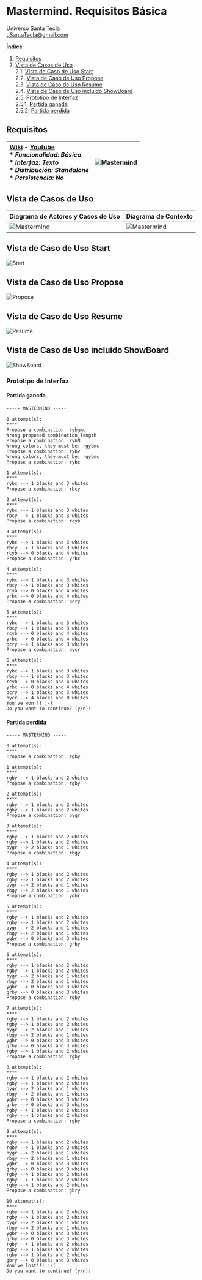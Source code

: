 # Mastermind. Requisitos Básica
Universo Santa Tecla  
[uSantaTecla@gmail.com](mailto:uSantaTecla@gmail.com)  
  
**Índice**

1. [Requisitos](#requisitos)  
2. [Vista de Casos de Uso](#vista-de-casos-de-uso)  
    2.1. [Vista de Caso de Uso Start](#vista-de-caso-de-uso-start)  
    2.2. [Vista de Caso de Uso Propose](#vista-de-caso-de-uso-propose)  
    2.3. [Vista de Caso de Uso Resume](#vista-de-caso-de-uso-resume)  
    2.4. [Vista de Caso de Uso incluido ShowBoard](#vista-de-caso-de-uso-incluido-showboard)  
    2.5. [Prototipo de Interfaz](#prototipo-de-interfaz)  
        2.5.1. [Partida ganada](#partida-ganada)  
        2.5.2. [Partida perdida](#partida-perdida)  

## Requisitos  

| [Wiki](https://en.wikipedia.org/wiki/Mastermind_(board_game)) - [Youtube](https://www.youtube.com/watch?v=2-hTeg2M6GQ&ab_channel=ViciadosMesa)<br/> * _Funcionalidad: **Básica**_<br/>  * _Interfaz: **Texto**_<br/>  * _Distribución: **Standalone**_<br/>  * _Persistencia: **No**_<br/> | ![Mastermind](./docs/images/mastermind.jpg) | 
| :------- | :------: |  

## Vista de Casos de Uso  

| Diagrama de Actores y Casos de Uso | Diagrama de Contexto |
|---|---|
| ![Mastermind](./docs/diagrams/out/mastermind_usecases/mastermind_usecases.svg) | ![Mastermind](./docs/diagrams/out/mastermind_usecases/mastermind_states.svg) |  

## Vista de Caso de Uso Start  
![Start](./docs/diagrams/out/mastermind_usecases/start_usecase.svg)  

## Vista de Caso de Uso Propose  
![Propose](./docs/diagrams/out/mastermind_usecases/propose_combination_usecase.svg)  

## Vista de Caso de Uso Resume  
![Resume](./docs/diagrams/out/mastermind_usecases/resume_usecase.svg)  

## Vista de Caso de Uso incluido ShowBoard  
![ShowBoard](./docs/diagrams/out/mastermind_usecases/show_board_usecase.svg)  

### Prototipo de Interfaz
  
#### Partida ganada
```
----- MASTERMIND -----

0 attempt(s): 
****
Propose a combination: rybgmc
Wrong proposed combination length
Propose a combination: rybÑ
Wrong colors, they must be: rgybmc
Propose a combination: rybv
Wrong colors, they must be: rgybmc
Propose a combination: rybc

1 attempt(s): 
****
rybc --> 1 blacks and 3 whites
Propose a combination: rbcy

2 attempt(s): 
****
rybc --> 1 blacks and 3 whites
rbcy --> 1 blacks and 3 whites
Propose a combination: rcyb

3 attempt(s): 
****
rybc --> 1 blacks and 3 whites
rbcy --> 1 blacks and 3 whites
rcyb --> 0 blacks and 4 whites
Propose a combination: yrbc

4 attempt(s): 
****
rybc --> 1 blacks and 3 whites
rbcy --> 1 blacks and 3 whites
rcyb --> 0 blacks and 4 whites
yrbc --> 0 blacks and 4 whites
Propose a combination: bcry

5 attempt(s): 
****
rybc --> 1 blacks and 3 whites
rbcy --> 1 blacks and 3 whites
rcyb --> 0 blacks and 4 whites
yrbc --> 0 blacks and 4 whites
bcry --> 1 blacks and 3 whites
Propose a combination: bycr

6 attempt(s): 
****
rybc --> 1 blacks and 3 whites
rbcy --> 1 blacks and 3 whites
rcyb --> 0 blacks and 4 whites
yrbc --> 0 blacks and 4 whites
bcry --> 1 blacks and 3 whites
bycr --> 4 blacks and 0 whites
You've won!!! ;-)
Do you want to continue? (y/n): 
```

#### Partida perdida

```
----- MASTERMIND -----

0 attempt(s): 
****
Propose a combination: rgby

1 attempt(s): 
****
rgby --> 1 blacks and 2 whites
Propose a combination: rgby

2 attempt(s): 
****
rgby --> 1 blacks and 2 whites
rgby --> 1 blacks and 2 whites
Propose a combination: bygr

3 attempt(s): 
****
rgby --> 1 blacks and 2 whites
rgby --> 1 blacks and 2 whites
bygr --> 2 blacks and 1 whites
Propose a combination: rbgy

4 attempt(s): 
****
rgby --> 1 blacks and 2 whites
rgby --> 1 blacks and 2 whites
bygr --> 2 blacks and 1 whites
rbgy --> 2 blacks and 1 whites
Propose a combination: ygbr

5 attempt(s): 
****
rgby --> 1 blacks and 2 whites
rgby --> 1 blacks and 2 whites
bygr --> 2 blacks and 1 whites
rbgy --> 2 blacks and 1 whites
ygbr --> 0 blacks and 3 whites
Propose a combination: grby

6 attempt(s): 
****
rgby --> 1 blacks and 2 whites
rgby --> 1 blacks and 2 whites
bygr --> 2 blacks and 1 whites
rbgy --> 2 blacks and 1 whites
ygbr --> 0 blacks and 3 whites
grby --> 0 blacks and 3 whites
Propose a combination: rgby

7 attempt(s): 
****
rgby --> 1 blacks and 2 whites
rgby --> 1 blacks and 2 whites
bygr --> 2 blacks and 1 whites
rbgy --> 2 blacks and 1 whites
ygbr --> 0 blacks and 3 whites
grby --> 0 blacks and 3 whites
rgby --> 1 blacks and 2 whites
Propose a combination: rgby

8 attempt(s): 
****
rgby --> 1 blacks and 2 whites
rgby --> 1 blacks and 2 whites
bygr --> 2 blacks and 1 whites
rbgy --> 2 blacks and 1 whites
ygbr --> 0 blacks and 3 whites
grby --> 0 blacks and 3 whites
rgby --> 1 blacks and 2 whites
rgby --> 1 blacks and 2 whites
Propose a combination: rgby

9 attempt(s): 
****
rgby --> 1 blacks and 2 whites
rgby --> 1 blacks and 2 whites
bygr --> 2 blacks and 1 whites
rbgy --> 2 blacks and 1 whites
ygbr --> 0 blacks and 3 whites
grby --> 0 blacks and 3 whites
rgby --> 1 blacks and 2 whites
rgby --> 1 blacks and 2 whites
rgby --> 1 blacks and 2 whites
Propose a combination: gbry

10 attempt(s): 
****
rgby --> 1 blacks and 2 whites
rgby --> 1 blacks and 2 whites
bygr --> 2 blacks and 1 whites
rbgy --> 2 blacks and 1 whites
ygbr --> 0 blacks and 3 whites
grby --> 0 blacks and 3 whites
rgby --> 1 blacks and 2 whites
rgby --> 1 blacks and 2 whites
rgby --> 1 blacks and 2 whites
gbry --> 0 blacks and 3 whites
You've lost!!! :-(
Do you want to continue? (y/n): 
```

